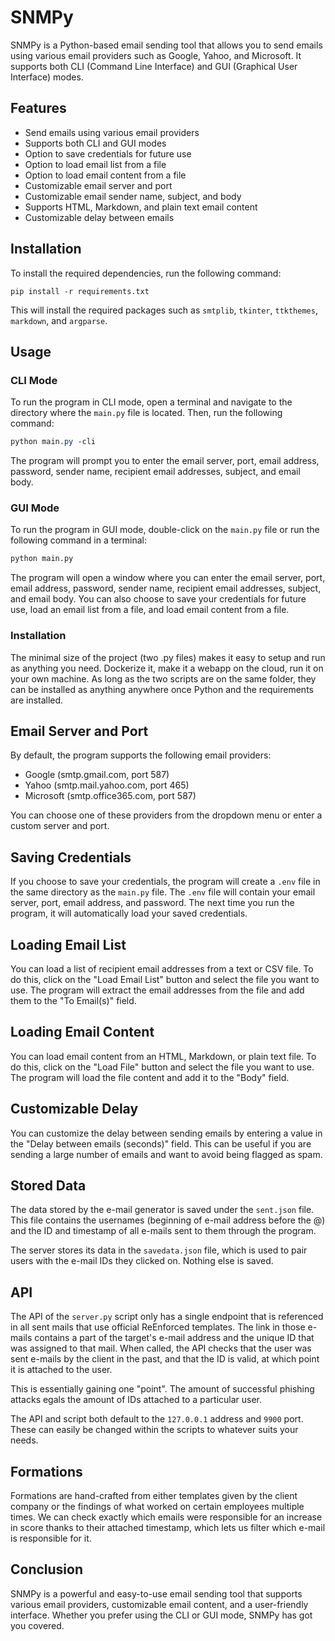 # SNMPy

SNMPy is a Python-based email sending tool that allows you to send emails using various email providers such as Google, Yahoo, and Microsoft. It supports both CLI (Command Line Interface) and GUI (Graphical User Interface) modes.

## Features

* Send emails using various email providers
* Supports both CLI and GUI modes
* Option to save credentials for future use
* Option to load email list from a file
* Option to load email content from a file
* Customizable email server and port
* Customizable email sender name, subject, and body
* Supports HTML, Markdown, and plain text email content
* Customizable delay between emails

## Installation

To install the required dependencies, run the following command:

```
pip install -r requirements.txt
```

This will install the required packages such as `smtplib`, `tkinter`, `ttkthemes`, `markdown`, and `argparse`.

## Usage

### CLI Mode

To run the program in CLI mode, open a terminal and navigate to the directory where the `main.py` file is located. Then, run the following command:

```css
python main.py -cli
```

The program will prompt you to enter the email server, port, email address, password, sender name, recipient email addresses, subject, and email body.

### GUI Mode

To run the program in GUI mode, double-click on the `main.py` file or run the following command in a terminal:

```bash
python main.py
```

The program will open a window where you can enter the email server, port, email address, password, sender name, recipient email addresses, subject, and email body. You can also choose to save your credentials for future use, load an email list from a file, and load email content from a file.

### Installation

The minimal size of the project (two .py files) makes it easy to setup and run as anything you need. Dockerize it, make it a webapp on the cloud, run it on your own machine. As long as the two scripts are on the same folder, they can be installed as anything anywhere once Python and the requirements are installed.

## Email Server and Port

By default, the program supports the following email providers:

* Google (smtp.gmail.com, port 587)
* Yahoo (smtp.mail.yahoo.com, port 465)
* Microsoft (smtp.office365.com, port 587)

You can choose one of these providers from the dropdown menu or enter a custom server and port.

## Saving Credentials

If you choose to save your credentials, the program will create a `.env` file in the same directory as the `main.py` file. The `.env` file will contain your email server, port, email address, and password. The next time you run the program, it will automatically load your saved credentials.

## Loading Email List

You can load a list of recipient email addresses from a text or CSV file. To do this, click on the "Load Email List" button and select the file you want to use. The program will extract the email addresses from the file and add them to the "To Email(s)" field.

## Loading Email Content

You can load email content from an HTML, Markdown, or plain text file. To do this, click on the "Load File" button and select the file you want to use. The program will load the file content and add it to the "Body" field.

## Customizable Delay

You can customize the delay between sending emails by entering a value in the "Delay between emails (seconds)" field. This can be useful if you are sending a large number of emails and want to avoid being flagged as spam.

## Stored Data

The data stored by the e-mail generator is saved under the ``sent.json`` file. This file contains the usernames (beginning of e-mail address before the @) and the ID and timestamp of all e-mails sent to them through the program.

The server stores its data in the ``savedata.json`` file, which is used to pair users with the e-mail IDs they clicked on. Nothing else is saved.

## API

The API of the ``server.py`` script only has a single endpoint that is referenced in all sent mails that use official ReEnforced templates. The link in those e-mails contains a part of the target's e-mail address and the unique ID that was assigned to that mail. When called, the API checks that the user was sent e-mails by the client in the past, and that the ID is valid, at which point it is attached to the user.

This is essentially gaining one "point". The amount of successful phishing attacks egals the amount of IDs attached to a particular user.

The API and script both default to the ``127.0.0.1`` address and ``9900`` port. These can easily be changed within the scripts to whatever suits your needs.

## Formations

Formations are hand-crafted from either templates given by the client company or the findings of what worked on certain employees multiple times. We can check exactly which emails were responsible for an increase in score thanks to their attached timestamp, which lets us filter which e-mail is responsible for it.

## Conclusion

SNMPy is a powerful and easy-to-use email sending tool that supports various email providers, customizable email content, and a user-friendly interface. Whether you prefer using the CLI or GUI mode, SNMPy has got you covered.